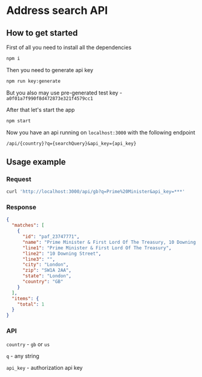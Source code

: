 # Address search API

## How to get started

First of all you need to install all the dependencies

```bash
npm i
```

Then you need to generate api key

```bash
npm run key:generate
```

But you also may use pre-generated test key - `a0f01a7f990f8d472873e321f4579cc1`

After that let's start the app

```bash
npm start
```

Now you have an api running on `localhost:3000` with the following endpoint

```
/api/{country}?q={searchQuery}&api_key={api_key}
```

## Usage example

### Request
```bash
curl 'http://localhost:3000/api/gb?q=Prime%20Minister&api_key=***'
```

### Response

```json
{
  "matches": [
    {
      "id": "paf_23747771",
      "name": "Prime Minister & First Lord Of The Treasury, 10 Downing Street, London, SW1A",
      "line1": "Prime Minister & First Lord Of The Treasury",
      "line2": "10 Downing Street",
      "line3": "",
      "city": "London",
      "zip": "SW1A 2AA",
      "state": "London",
      "country": "GB"
    }
  ],
  "items": {
    "total": 1
  }
}
```

### API

`country` - `gb` or `us`

`q` - any string

`api_key` - authorization api key

